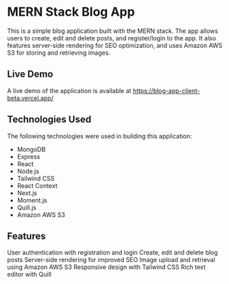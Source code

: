 # MERN Stack Blog App

This is a simple blog application built with the MERN stack. The app allows users to create, edit and delete posts, and register/login to the app. It also features server-side rendering for SEO optimization, and uses Amazon AWS S3 for storing and retrieving images.

## Live Demo
A live demo of the application is available at https://blog-app-client-beta.vercel.app/

## Technologies Used
The following technologies were used in building this application:

- MongoDB
- Express
- React
- Node.js
- Tailwind CSS
- React Context
- Next.js
- Moment.js
- Quill.js
- Amazon AWS S3

## Features
User authentication with registration and login
Create, edit and delete blog posts
Server-side rendering for improved SEO
Image upload and retrieval using Amazon AWS S3
Responsive design with Tailwind CSS
Rich text editor with Quill

